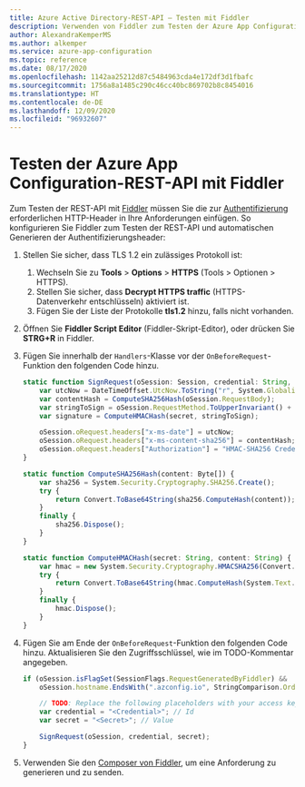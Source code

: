 ```yaml
---
title: Azure Active Directory-REST-API – Testen mit Fiddler
description: Verwenden von Fiddler zum Testen der Azure App Configuration-REST-API
author: AlexandraKemperMS
ms.author: alkemper
ms.service: azure-app-configuration
ms.topic: reference
ms.date: 08/17/2020
ms.openlocfilehash: 1142aa25212d87c5484963cda4e172df3d1fbafc
ms.sourcegitcommit: 1756a8a1485c290c46cc40bc869702b8c8454016
ms.translationtype: HT
ms.contentlocale: de-DE
ms.lasthandoff: 12/09/2020
ms.locfileid: "96932607"
---
```

# <a name="test-the-azure-app-configuration-rest-api-using-fiddler"></a>Testen der Azure App Configuration-REST-API mit Fiddler

Zum Testen der REST-API mit [Fiddler](https://www.telerik.com/fiddler) müssen Sie die zur [Authentifizierung](./rest-api-authentication-hmac.md) erforderlichen HTTP-Header in Ihre Anforderungen einfügen. So konfigurieren Sie Fiddler zum Testen der REST-API und automatischen Generieren der Authentifizierungsheader:

1. Stellen Sie sicher, dass TLS 1.2 ein zulässiges Protokoll ist:
    1. Wechseln Sie zu **Tools** > **Options** > **HTTPS** (Tools > Optionen > HTTPS).
    1. Stellen Sie sicher, dass **Decrypt HTTPS traffic** (HTTPS-Datenverkehr entschlüsseln) aktiviert ist.
    1. Fügen Sie der Liste der Protokolle **tls1.2** hinzu, falls nicht vorhanden.
1. Öffnen Sie **Fiddler Script Editor** (Fiddler-Skript-Editor), oder drücken Sie **STRG+R** in Fiddler.
1. Fügen Sie innerhalb der `Handlers`-Klasse vor der `OnBeforeRequest`-Funktion den folgenden Code hinzu.

    ```js
    static function SignRequest(oSession: Session, credential: String, secret: String) {
        var utcNow = DateTimeOffset.UtcNow.ToString("r", System.Globalization.DateTimeFormatInfo.InvariantInfo);
        var contentHash = ComputeSHA256Hash(oSession.RequestBody);
        var stringToSign = oSession.RequestMethod.ToUpperInvariant() + "\n" + oSession.PathAndQuery + "\n" + utcNow +";" + oSession.hostname + ";" + contentHash;
        var signature = ComputeHMACHash(secret, stringToSign);

        oSession.oRequest.headers["x-ms-date"] = utcNow;
        oSession.oRequest.headers["x-ms-content-sha256"] = contentHash;
        oSession.oRequest.headers["Authorization"] = "HMAC-SHA256 Credential=" + credential + "&SignedHeaders=x-ms-date;host;x-ms-content-sha256&Signature=" + signature;
    }

    static function ComputeSHA256Hash(content: Byte[]) {
        var sha256 = System.Security.Cryptography.SHA256.Create();
        try {
            return Convert.ToBase64String(sha256.ComputeHash(content));
        }
        finally {
            sha256.Dispose();
        }
    }

    static function ComputeHMACHash(secret: String, content: String) {
        var hmac = new System.Security.Cryptography.HMACSHA256(Convert.FromBase64String(secret));
        try {
            return Convert.ToBase64String(hmac.ComputeHash(System.Text.Encoding.ASCII.GetBytes(content)));
        }
        finally {
            hmac.Dispose();
        }
    }
    ```

1. Fügen Sie am Ende der `OnBeforeRequest`-Funktion den folgenden Code hinzu. Aktualisieren Sie den Zugriffsschlüssel, wie im TODO-Kommentar angegeben.

    ```js
    if (oSession.isFlagSet(SessionFlags.RequestGeneratedByFiddler) &&
        oSession.hostname.EndsWith(".azconfig.io", StringComparison.OrdinalIgnoreCase)) {

        // TODO: Replace the following placeholders with your access key
        var credential = "<Credential>"; // Id
        var secret = "<Secret>"; // Value

        SignRequest(oSession, credential, secret);
    }
    ```
1. Verwenden Sie den [Composer von Fiddler](https://docs.telerik.com/fiddler/Generate-Traffic/Tasks/CreateNewRequest), um eine Anforderung zu generieren und zu senden.
